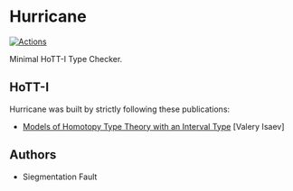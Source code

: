 Hurricane
=========

[![Actions](https://github.com/groupoid/hurricane/workflows/opam/badge.svg)](https://github.com/groupoid/hurricane/actions)

Minimal HoTT-I Type Checker.

HoTT-I
------

Hurricane was built by strictly following these publications:

* <a href="https://arxiv.org/pdf/2004.14195.pdf">Models of Homotopy Type Theory with an Interval Type</a> [Valery Isaev]

Authors
-------

* Siegmentation Fault
